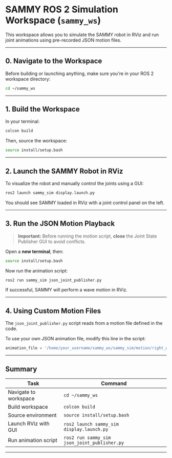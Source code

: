 # SAMMY ROS 2 Simulation Workspace (`sammy_ws`)

This workspace allows you to simulate the SAMMY robot in RViz and run joint animations using pre-recorded JSON motion files.

---

## 0. Navigate to the Workspace

Before building or launching anything, make sure you're in your ROS 2 workspace directory:

```bash
cd ~/sammy_ws
```

---

## 1. Build the Workspace

In your terminal:

```bash
colcon build
```

Then, source the workspace:

```bash
source install/setup.bash
```

---

## 2. Launch the SAMMY Robot in RViz

To visualize the robot and manually control the joints using a GUI:

```bash
ros2 launch sammy_sim display.launch.py
```

You should see SAMMY loaded in RViz with a joint control panel on the left.

---

## 3. Run the JSON Motion Playback

>**Important:** Before running the motion script, **close** the Joint State Publisher GUI to avoid conflicts.

Open a **new terminal**, then:

```bash
source install/setup.bash
```

Now run the animation script:

```bash
ros2 run sammy_sim json_joint_publisher.py
```

If successful, SAMMY will perform a wave motion in RViz.

---

## 4. Using Custom Motion Files

The `json_joint_publisher.py` script reads from a motion file defined in the code.

To use your own JSON animation file, modify this line in the script:

```python
animation_file = '/home/your_username/sammy_ws/sammy_sim/motion/right_wave.json'  # ← Replace with your actual file path
```

---

## Summary

| Task                  | Command                                      |
| --------------------- | -------------------------------------------- |
| Navigate to workspace | `cd ~/sammy_ws`                              |
| Build workspace       | `colcon build`                               |
| Source environment    | `source install/setup.bash`                  |
| Launch RViz with GUI  | `ros2 launch sammy_sim display.launch.py`    |
| Run animation script  | `ros2 run sammy_sim json_joint_publisher.py` |

---